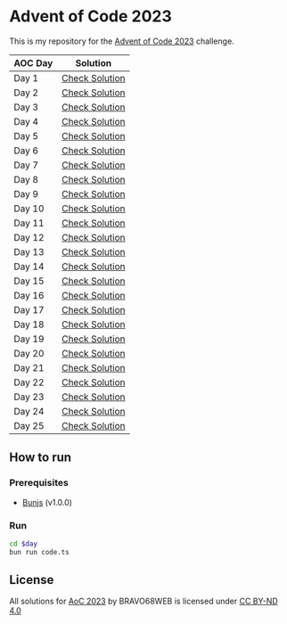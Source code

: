 # Advent of Code 2023

This is my repository for the [Advent of Code 2023](https://adventofcode.com/2023) challenge.

| AOC Day | Solution                       |
| ------- | ------------------------------ |
| Day 1   | [Check Solution](01/README.md) |
| Day 2   | [Check Solution](02/README.md) |
| Day 3   | [Check Solution](03/README.md) |
| Day 4   | [Check Solution](04/README.md) |
| Day 5   | [Check Solution](05/README.md) |
| Day 6   | [Check Solution](06/README.md) |
| Day 7   | [Check Solution](07/README.md) |
| Day 8   | [Check Solution](08/README.md) |
| Day 9   | [Check Solution](09/README.md) |
| Day 10  | [Check Solution](10/README.md) |
| Day 11  | [Check Solution](11/README.md) |
| Day 12  | [Check Solution](12/README.md) |
| Day 13  | [Check Solution](13/README.md) |
| Day 14  | [Check Solution](14/README.md) |
| Day 15  | [Check Solution](15/README.md) |
| Day 16  | [Check Solution](16/README.md) |
| Day 17  | [Check Solution](17/README.md) |
| Day 18  | [Check Solution](18/README.md) |
| Day 19  | [Check Solution](19/README.md) |
| Day 20  | [Check Solution](20/README.md) |
| Day 21  | [Check Solution](21/README.md) |
| Day 22  | [Check Solution](22/README.md) |
| Day 23  | [Check Solution](23/README.md) |
| Day 24  | [Check Solution](24/README.md) |
| Day 25  | [Check Solution](25/README.md) |

## How to run

### Prerequisites

-   [Bunjs](https://bun.sh) (v1.0.0)

### Run

```bash
cd $day
bun run code.ts
```

## License

All solutions for [AoC 2023](https://adventofcode.com/2023) by BRAVO68WEB is licensed under [CC BY-ND 4.0](https://creativecommons.org/licenses/by-nd/4.0/)
